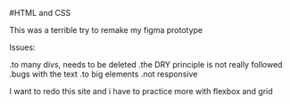 #HTML and CSS

This was a terrible try to remake my figma prototype

Issues:

.to many divs, needs to be deleted
.the DRY principle is not really followed
.bugs with the text
.to big elements
.not responsive


I want to redo this site and i have to practice more with flexbox and grid




